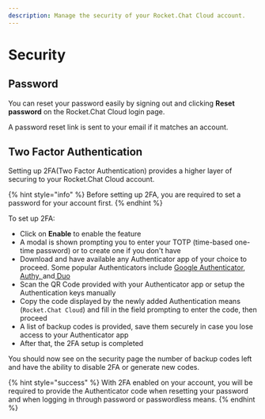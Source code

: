 ```yaml
---
description: Manage the security of your Rocket.Chat Cloud account.
---
```


# Security

## Password

You can reset your password easily by signing out and clicking **Reset password** on the Rocket.Chat Cloud login page.

A password reset link is sent to your email if it matches an account.

## Two Factor Authentication

Setting up 2FA(Two Factor Authentication) provides a higher layer of securing to your Rocket.Chat Cloud account.

{% hint style="info" %}
Before setting up 2FA, you are required to set a password for your account first.
{% endhint %}

To set up 2FA:

* Click on **Enable** to enable the feature
* A modal is shown prompting you to enter your TOTP (time-based one-time password) or to create one if you don't have
* Download and have available any Authenticator app of your choice to proceed. Some popular Authenticators include [Google Authenticator](https://googleauthenticator.net/),[ Authy, ](https://authy.com/)and[ Duo](https://duo.com/)
* Scan the QR Code provided with your Authenticator app or setup the Authentication keys manually
* Copy the code displayed by the newly added Authentication means (`Rocket.Chat Cloud`) and fill in the field prompting to enter the code, then proceed
* A list of backup codes is provided, save them securely in case you lose access to your Authenticator app
* After that, the 2FA setup is completed

You should now see on the security page the number of backup codes left and have the ability to disable 2FA or generate new codes.

{% hint style="success" %}
With 2FA enabled on your account, you will be required to provide the Authenticator code when resetting your password and when logging in through password or passwordless means.
{% endhint %}
